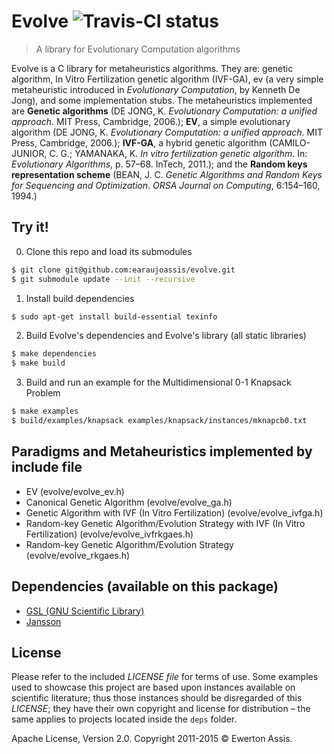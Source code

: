 # Evolve ![Travis-CI status](https://travis-ci.org/earaujoassis/evolve.svg?branch=master "Travis-CI status")

> A library for Evolutionary Computation algorithms

Evolve is a C library for metaheuristics algorithms. They are: genetic algorithm, In Vitro Fertilization
genetic algorithm (IVF-GA), ev (a very simple metaheuristic introduced in *Evolutionary Computation*, by
Kenneth De Jong), and some implementation stubs. The metaheuristics implemented are **Genetic algorithms**
(DE JONG, K. *Evolutionary Computation: a unified approach*. MIT Press, Cambridge, 2006.); **EV**, a simple
evolutionary algorithm (DE JONG, K. *Evolutionary Computation: a unified approach*. MIT Press, Cambridge,
2006.); **IVF-GA**, a hybrid genetic algorithm (CAMILO-JUNIOR, C. G.; YAMANAKA, K. *In vitro fertilization
genetic algorithm*. In: *Evolutionary Algorithms*, p. 57&ndash;68. InTech, 2011.); and the **Random keys
representation scheme** (BEAN, J. C. *Genetic Algorithms and Random Keys for Sequencing and Optimization*.
*ORSA Journal on Computing*, 6:154&ndash;160, 1994.)

## Try it!

0. Clone this repo and load its submodules

```sh
$ git clone git@github.com:earaujoassis/evolve.git
$ git submodule update --init --recursive
```

1. Install build dependencies

```sh
$ sudo apt-get install build-essential texinfo
```

2. Build Evolve's dependencies and Evolve's library (all static libraries)

```sh
$ make dependencies
$ make build
```

3. Build and run an example for the Multidimensional 0-1 Knapsack Problem

```sh
$ make examples
$ build/examples/knapsack examples/knapsack/instances/mknapcb0.txt
```

## Paradigms and Metaheuristics implemented by include file

* EV (evolve/evolve_ev.h)
* Canonical Genetic Algorithm (evolve/evolve_ga.h)
* Genetic Algorithm with IVF (In Vitro Fertilization) (evolve/evolve_ivfga.h)
* Random-key Genetic Algorithm/Evolution Strategy with IVF (In Vitro Fertilization) (evolve/evolve_ivfrkgaes.h)
* Random-key Genetic Algorithm/Evolution Strategy (evolve/evolve_rkgaes.h)

## Dependencies (available on this package)

 * [GSL (GNU Scientific Library)](http://www.gnu.org/software/gsl/)
 * [Jansson](http://www.digip.org/jansson/)

## License

Please refer to the included *LICENSE file* for terms of use. Some examples used to showcase this project
are based upon instances available on scientific literature; thus those instances should be disregarded of
this *LICENSE*; they have their own copyright and license for distribution – the same applies to projects
located inside the `deps` folder.

Apache License, Version 2.0. Copyright 2011-2015 &copy; Ewerton Assis.
